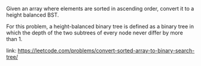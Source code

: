 Given an array where elements are sorted in ascending order, convert it to a height balanced BST.

For this problem, a height-balanced binary tree is defined as a binary tree in which the depth of the two subtrees of every node never differ by more than 1.


link: https://leetcode.com/problems/convert-sorted-array-to-binary-search-tree/
